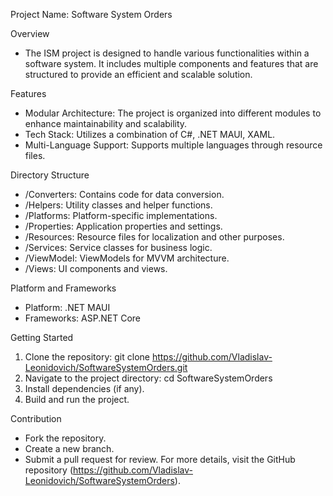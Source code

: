 Project Name: Software System Orders

Overview
  - The ISM project is designed to handle various functionalities within a software system. It includes multiple components and features that are structured to provide an efficient and scalable solution.

Features
  - Modular Architecture: The project is organized into different modules to enhance maintainability and scalability.
  - Tech Stack: Utilizes a combination of C#, .NET MAUI, XAML.
  - Multi-Language Support: Supports multiple languages through resource files.
    
Directory Structure
  - /Converters: Contains code for data conversion.
  - /Helpers: Utility classes and helper functions.
  - /Platforms: Platform-specific implementations.
  - /Properties: Application properties and settings.
  - /Resources: Resource files for localization and other purposes.
  - /Services: Service classes for business logic.
  - /ViewModel: ViewModels for MVVM architecture.
  - /Views: UI components and views.
    
Platform and Frameworks
  - Platform: .NET MAUI
  - Frameworks: ASP.NET Core
    
Getting Started
  1. Clone the repository:
      git clone https://github.com/Vladislav-Leonidovich/SoftwareSystemOrders.git
  2. Navigate to the project directory:
      cd SoftwareSystemOrders
  3. Install dependencies (if any).
  4. Build and run the project.
     
Contribution
  - Fork the repository.
  - Create a new branch.
  - Submit a pull request for review.
For more details, visit the GitHub repository (https://github.com/Vladislav-Leonidovich/SoftwareSystemOrders).
